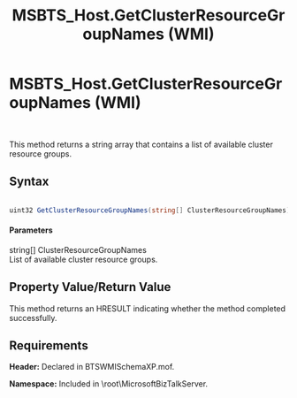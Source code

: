 ﻿---
title: MSBTS_Host.GetClusterResourceGroupNames (WMI)
TOCTitle: MSBTS_Host.GetClusterResourceGroupNames (WMI)
ms:assetid: a6872748-cd0a-487a-acbe-69ae7e1a9d34
ms:mtpsurl: https://msdn.microsoft.com/en-us/library/Aa577910(v=BTS.80)
ms:contentKeyID: 51530308
ms.date: 08/30/2017
mtps_version: v=BTS.80
---

# MSBTS\_Host.GetClusterResourceGroupNames (WMI)

 

This method returns a string array that contains a list of available cluster resource groups.

## Syntax

```C#
  
uint32 GetClusterResourceGroupNames(string[] ClusterResourceGroupNames);  
```

#### Parameters

string\[\] ClusterResourceGroupNames  
List of available cluster resource groups.

## Property Value/Return Value

This method returns an HRESULT indicating whether the method completed successfully.

## Requirements

**Header:** Declared in BTSWMISchemaXP.mof.

**Namespace:** Included in \\root\\MicrosoftBizTalkServer.

